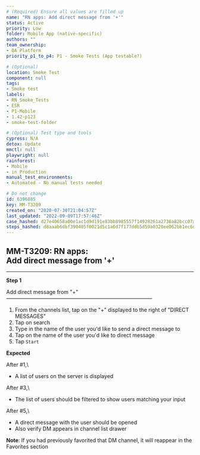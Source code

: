 ```yaml
---
# (Required) Ensure all values are filled up
name: "RN apps: Add direct message from '+'"
status: Active
priority: Low
folder: Mobile App (native-specific)
authors: ""
team_ownership: 
- QA Platform
priority_p1_to_p4: P1 - Smoke Tests (App testable?)

# (Optional)
location: Smoke Test
component: null
tags: 
- Smoke test
labels: 
- RN_Smoke_Tests
- ESR
- P1-Mobile
- 1.42-p123
- smoke-test-folder

# (Optional) Test type and tools
cypress: N/A
detox: Update
mmctl: null
playwright: null
rainforest: 
- Mobile
- in Production
manual_test_environments: 
- Automated - No manual tests needed

# Do not change
id: 6396885
key: MM-T3209
created_on: "2020-07-30T21:04:57Z"
last_updated: "2022-09-09T17:57:46Z"
case_hashed: d27e40658a00e1ac1d9d191e83bb8985557f14928261a2736a82bcc07a2d79ead0337d9ecd42adf544214583beae94e8
steps_hashed: d8aaab6dbf390405f0021d5c1a6d7f177ddb5d59a0320ee062bb1ec6df94fb7a4636283879d07029d7e67f058641f63d
---
```


<!-- (Auto-generated) Based on frontmatter's "key" and "name" -->

## MM-T3209: RN apps: Add direct message from '+'

---

**Step 1**

Add direct message from "+"\
————————————————————————————

1. From the channels list, tap on the "+" displayed to the right of "DIRECT MESSAGES"
2. Tap on search
3. Type in the name of the user you'd like to send a direct message to
4. Tap on the name of the user you'd like to direct message
5. Tap `Start`

**Expected**

After #1,\\

- A list of users on the server is displayed

After #3,\\

- The list of users should be filtered to show users matching your input

After #5,\\

- A direct message with the user should be opened
- Also verify DM appears in channel list drawer

**Note**: If you had previously favorited that DM channel, it will reappear in the Favorites section
